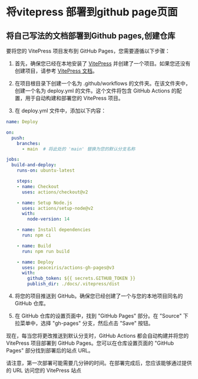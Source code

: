 # 将vitepress 部署到github page页面
##  将自己写法的文档部署到Github pages,创建仓库

要将您的 VitePress 项目发布到 GitHub Pages，您需要遵循以下步骤：

1. 首先，确保您已经在本地安装了 [VitePress](https://vitepress.vuejs.org/) 并创建了一个项目。如果您还没有创建项目，请参考 [VitePress 文档](https://vitepress.vuejs.org/guide/getting-started.html)。

2. 在项目根目录下创建一个名为 .github/workflows 的文件夹。在该文件夹中，创建一个名为 deploy.yml 的文件。这个文件将包含 GitHub Actions 的配置，用于自动构建和部署您的 VitePress 项目。

3. 在 deploy.yml 文件中，添加以下内容：
``` yml
name: Deploy

on:
  push:
    branches:
      - main  # 将此处的 'main' 替换为您的默认分支名称

jobs:
  build-and-deploy:
    runs-on: ubuntu-latest

    steps:
    - name: Checkout
      uses: actions/checkout@v2

    - name: Setup Node.js
      uses: actions/setup-node@v2
      with:
        node-version: 14

    - name: Install dependencies
      run: npm ci

    - name: Build
      run: npm run build

    - name: Deploy
      uses: peaceiris/actions-gh-pages@v3
      with:
        github_token: ${{ secrets.GITHUB_TOKEN }}
        publish_dir: ./docs/.vitepress/dist


```

4. 将您的项目推送到 GitHub。确保您已经创建了一个与您的本地项目同名的 GitHub 仓库。

5. 在 GitHub 仓库的设置页面中，找到 "GitHub Pages" 部分。在 "Source" 下拉菜单中，选择 "gh-pages" 分支，然后点击 "Save" 按钮。

现在，每当您将更改推送到默认分支时，GitHub Actions 都会自动构建并将您的 VitePress 项目部署到 GitHub Pages。您可以在仓库设置页面的 "GitHub Pages" 部分找到部署后的站点 URL。

请注意，第一次部署可能需要几分钟的时间。在部署完成后，您应该能够通过提供的 URL 访问您的 VitePress 站点